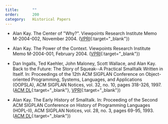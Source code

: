 ```yaml
---
title:      ""
order:      200
category:   Historical Papers
---
```

- Alan Kay.
  The Center of "Why?".
  Viewpoints Research Institute Memo M-2004-002, November 2004.
    ([VPRI](http://www.vpri.org/pdf/m2004002_center.pdf){:target="_blank"})

- Alan Kay.
  The Power of the Context.
  Viewpoints Research Institute Memo M-2004-001, February 2004.
    ([VPRI](http://www.vpri.org/pdf/m2004001_power.pdf){:target="_blank"})

- Dan Ingalls, Ted Kaehler, John Maloney, Scott Wallace, and Alan Kay.
  Back to the Future: The Story of Squeak--A Practical Smalltalk Written in Itself.
  In: Proceedings of the 12th ACM SIGPLAN Conference on Object-oriented Programming, Systems, Languages, and Applications (OOPSLA), ACM SIGPLAN Notices, vol. 32, no. 10, pages 318-326, 1997.
    ([ACM DL](http://dl.acm.org/citation.cfm?id=263698.263754){:target="_blank"},
     [VPRI](http://www.vpri.org/pdf/tr1997001_backto.pdf){:target="_blank"})

- Alan Kay.
  The Early History of Smalltalk.
  In:  Proceeding of the Second ACM SIGPLAN Conference on History of Programming Languages (HOPL-II), ACM SIGPLAN Notices, vol. 28, no. 3, pages 69-95, 1993.
    ([ACM DL](http://dl.acm.org/citation.cfm?id=155364){:target="_blank"})
